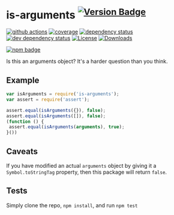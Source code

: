 # is-arguments <sup>[![Version Badge][npm-version-svg]][package-url]</sup>

[![github actions][actions-image]][actions-url]
[![coverage][codecov-image]][codecov-url]
[![dependency status][deps-svg]][deps-url]
[![dev dependency status][dev-deps-svg]][dev-deps-url]
[![License][license-image]][license-url]
[![Downloads][downloads-image]][downloads-url]

[![npm badge][npm-badge-png]][package-url]

Is this an arguments object? It's a harder question than you think.

## Example

```js
var isArguments = require('is-arguments');
var assert = require('assert');

assert.equal(isArguments({}), false);
assert.equal(isArguments([]), false);
(function () {
 assert.equal(isArguments(arguments), true);
}())
```

## Caveats

If you have modified an actual `arguments` object by giving it a `Symbol.toStringTag` property, then this package will return `false`.

## Tests

Simply clone the repo, `npm install`, and run `npm test`

[package-url]: https://npmjs.org/package/is-arguments
[npm-version-svg]: https://versionbadg.es/inspect-js/is-arguments.svg
[deps-svg]: https://david-dm.org/inspect-js/is-arguments.svg
[deps-url]: https://david-dm.org/inspect-js/is-arguments
[dev-deps-svg]: https://david-dm.org/inspect-js/is-arguments/dev-status.svg
[dev-deps-url]: https://david-dm.org/inspect-js/is-arguments#info=devDependencies
[npm-badge-png]: https://nodei.co/npm/is-arguments.png?downloads=true&stars=true
[license-image]: https://img.shields.io/npm/l/is-arguments.svg
[license-url]: LICENSE
[downloads-image]: https://img.shields.io/npm/dm/is-arguments.svg
[downloads-url]: https://npm-stat.com/charts.html?package=is-arguments
[codecov-image]: https://codecov.io/gh/inspect-js/is-arguments/branch/main/graphs/badge.svg
[codecov-url]: https://app.codecov.io/gh/inspect-js/is-arguments/
[actions-image]: https://img.shields.io/endpoint?url=https://github-actions-badge-u3jn4tfpocch.runkit.sh/inspect-js/is-arguments
[actions-url]: https://github.com/inspect-js/is-arguments/actions
